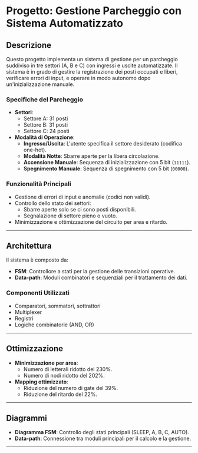 # Progetto: Gestione Parcheggio con Sistema Automatizzato

## Descrizione
Questo progetto implementa un sistema di gestione per un parcheggio suddiviso in tre settori (A, B e C) con ingressi e uscite automatizzate. Il sistema è in grado di gestire la registrazione dei posti occupati e liberi, verificare errori di input, e operare in modo autonomo dopo un'inizializzazione manuale.

### Specifiche del Parcheggio
- **Settori**:
  - Settore A: 31 posti
  - Settore B: 31 posti
  - Settore C: 24 posti
- **Modalità di Operazione**:
  - **Ingresso/Uscita**: L'utente specifica il settore desiderato (codifica one-hot).
  - **Modalità Notte**: Sbarre aperte per la libera circolazione.
  - **Accensione Manuale**: Sequenza di inizializzazione con 5 bit (`11111`).
  - **Spegnimento Manuale**: Sequenza di spegnimento con 5 bit (`00000`).

### Funzionalità Principali
- Gestione di errori di input e anomalie (codici non validi).
- Controllo dello stato dei settori:
  - Sbarre aperte solo se ci sono posti disponibili.
  - Segnalazione di settore pieno o vuoto.
- Minimizzazione e ottimizzazione del circuito per area e ritardo.

---

## Architettura
Il sistema è composto da:
- **FSM**: Controllore a stati per la gestione delle transizioni operative.
- **Data-path**: Moduli combinatori e sequenziali per il trattamento dei dati.
  
### Componenti Utilizzati
- Comparatori, sommatori, sottrattori
- Multiplexer
- Registri
- Logiche combinatorie (AND, OR)

---

## Ottimizzazione
- **Minimizzazione per area**:
  - Numero di letterali ridotto del 230%.
  - Numero di nodi ridotto del 202%.
- **Mapping ottimizzato**:
  - Riduzione del numero di gate del 39%.
  - Riduzione del ritardo del 22%.

---

## Diagrammi
- **Diagramma FSM**: Controllo degli stati principali (SLEEP, A, B, C, AUTO).
- **Data-path**: Connessione tra moduli principali per il calcolo e la gestione.

---


